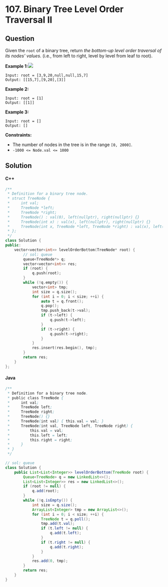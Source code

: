 # 107. Binary Tree Level Order Traversal II

## Question

Given the `root` of a binary tree, return _the bottom-up level order traversal of its nodes' values_. (i.e., from left to right, level by level from leaf to root).

**Example 1:**![](https://assets.leetcode.com/uploads/2021/02/19/tree1.jpg)

```
Input: root = [3,9,20,null,null,15,7]
Output: [[15,7],[9,20],[3]]
```

**Example 2:**

```
Input: root = [1]
Output: [[1]]
```

**Example 3:**

```
Input: root = []
Output: []
```

**Constraints:**

* The number of nodes in the tree is in the range `[0, 2000]`.
* `-1000 <= Node.val <= 1000`

## Solution

#### C++

```cpp
/**
 * Definition for a binary tree node.
 * struct TreeNode {
 *     int val;
 *     TreeNode *left;
 *     TreeNode *right;
 *     TreeNode() : val(0), left(nullptr), right(nullptr) {}
 *     TreeNode(int x) : val(x), left(nullptr), right(nullptr) {}
 *     TreeNode(int x, TreeNode *left, TreeNode *right) : val(x), left(left), right(right) {}
 * };
 */
class Solution {
public:
    vector<vector<int>> levelOrderBottom(TreeNode* root) {
        // sol: queue
        queue<TreeNode*> q;
        vector<vector<int>> res;
        if (root) {
            q.push(root);
        }
        while (!q.empty()) {
            vector<int> tmp;
            int size = q.size();
            for (int i = 0; i < size; ++i) {
                auto t = q.front();
                q.pop();
                tmp.push_back(t->val);
                if (t->left) {
                    q.push(t->left);
                }
                if (t->right) {
                    q.push(t->right);
                }
            }
            res.insert(res.begin(), tmp);
        }
        return res;
    }
};
```

#### Java

```java
/**
 * Definition for a binary tree node.
 * public class TreeNode {
 *     int val;
 *     TreeNode left;
 *     TreeNode right;
 *     TreeNode() {}
 *     TreeNode(int val) { this.val = val; }
 *     TreeNode(int val, TreeNode left, TreeNode right) {
 *         this.val = val;
 *         this.left = left;
 *         this.right = right;
 *     }
 * }
 */

// sol: queue
class Solution {
    public List<List<Integer>> levelOrderBottom(TreeNode root) {
        Queue<TreeNode> q = new LinkedList<>();
        List<List<Integer>> res = new LinkedList<>();
        if (root != null) {
            q.add(root);
        }
        while (!q.isEmpty()) {
            int size = q.size();
            ArrayList<Integer> tmp = new ArrayList<>();
            for (int i = 0; i < size; ++i) {
                TreeNode t = q.poll();
                tmp.add(t.val);
                if (t.left != null) {
                    q.add(t.left);
                }
                if (t.right != null) {
                    q.add(t.right);
                }
            }
            res.add(0, tmp);
        }
        return res;
    }
}
```
